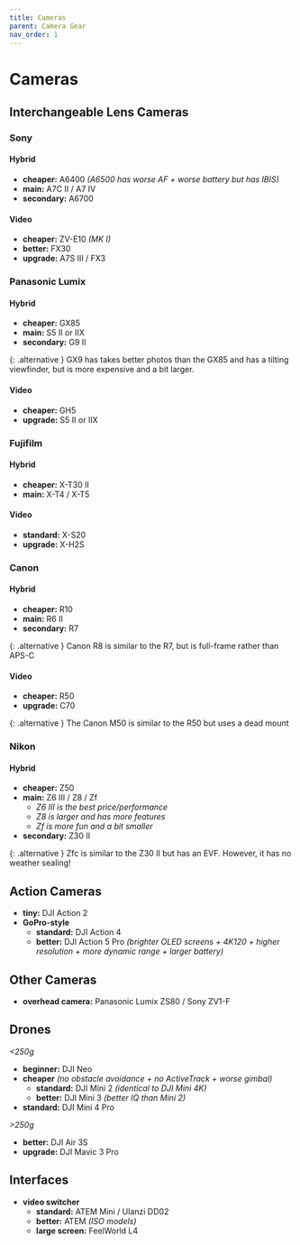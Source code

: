 ```yaml
---
title: Cameras
parent: Camera Gear
nav_order: 1
---
```

# Cameras

## Interchangeable Lens Cameras

### Sony

#### Hybrid

- **cheaper:** A6400 *(A6500 has worse AF + worse battery but has IBIS)*
- **main:** A7C II / A7 IV
- **secondary:** A6700

#### Video 

- **cheaper:** ZV-E10 *(MK I)*
- **better:** FX30
- **upgrade:** A7S III / FX3

### Panasonic Lumix

#### Hybrid

- **cheaper:** GX85
- **main:** S5 II or IIX
- **secondary:** G9 II

{: .alternative }
GX9 has takes better photos than the GX85 and has a tilting viewfinder, but is more expensive and a bit larger.

#### Video

- **cheaper:** GH5
- **upgrade:** S5 II or IIX

### Fujifilm

#### Hybrid

- **cheaper:** X-T30 II
- **main:** X-T4 / X-T5

#### Video

- **standard:** X-S20
- **upgrade:** X-H2S


### Canon

#### Hybrid

- **cheaper:** R10
- **main:** R6 II
- **secondary:** R7

{: .alternative }
Canon R8 is similar to the R7, but is full-frame rather than APS-C


#### Video

- **cheaper:** R50
- **upgrade:** C70

{: .alternative }
The Canon M50 is similar to the R50 but uses a dead mount

### Nikon

#### Hybrid

- **cheaper:** Z50
- **main:** Z6 III / Z8 / Zf
	- *Z6 III is the best price/performance*
	- *Z8 is larger and has more features*
	- *Zf is more fun and a bit smaller*
- **secondary:** Z30 II

{: .alternative }
Zfc is similar to the Z30 II but has an EVF. However, it has no weather sealing!

## Action Cameras

- **tiny:** DJI Action 2
- **GoPro-style** 
	- **standard:** DJI Action 4
	- **better:** DJI Action 5 Pro *(brighter OLED screens + 4K120 + higher resolution + more dynamic range + larger battery)*

## Other Cameras

- **overhead camera:** Panasonic Lumix ZS80 / Sony ZV1-F

## Drones

*<250g*
- **beginner:** DJI Neo
- **cheaper** *(no obstacle avoidance + no ActiveTrack + worse gimbal)*
	- **standard:** DJI Mini 2 *(identical to DJI Mini 4K)*
	- **better:** DJI Mini 3 *(better IQ than Mini 2)*
- **standard:** DJI Mini 4 Pro

*>250g*
- **better:** DJI Air 3S
- **upgrade:** DJI Mavic 3 Pro

## Interfaces

- **video switcher** 
	- **standard:** ATEM Mini / Ulanzi DD02
	- **better:** ATEM *(ISO models)*
	- **large screen:** FeelWorld L4
